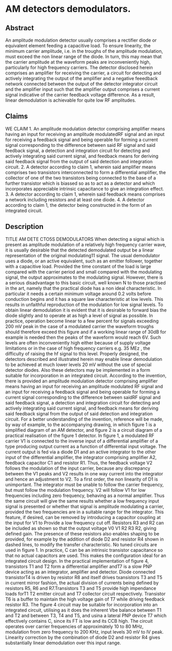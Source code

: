# AM detectors demodulators.

## Abstract
An amplitude modulation detector usually comprises a rectifier diode or equivalent element feeding a capacitive load. To ensure linearity, the minimum carrier amplitude, i.e. in the troughs of the amplitude modulation, must exceed the non linear range of the diode. In turn, this may mean that the carrier amplitude at the waveform peaks are inconveniently high, particularly for high frequency carriers. The detector disclosed herein comprises an amplifier for receiving the carrier, a circuit for detecting and actively integrating the output of the amplifier and a negative feeedback network connected between the output of the detector integrator circuit and the amplifier input such that the amplifier output comprises a current signal indicative of the carrier feedback voltage difference. As a result, linear demodulation is achievable for quite low RF amplitudes.

## Claims
WE CLAIM 1. An amplitude modulation detector comprising amplifier means having an input for receiving an amplitude modulatedRF signal and an input for receiving a feedback signal and being operable for forming a current signal corresponding to the difference between said RF signal and said feedback signal, a detection and integration circuit for detecting and actively integrating said current signal, and feedback means for deriving said feedback signal from the output of said detection and integration circuit. 2. A detector according to claim 1, wherein said amplifier means comprises two transistors interconnected to form a differential amplifier, the collector of one of the two transistors being connected to the base of a further transistor which is biassed so as to act as a detector and which incorporates appreciable intrinsic capacitance to give an integration effect. 3. A detector according to claim 1, wherein said feedback means comprises a network including resistors and at least one diode. 4. A detector according to claim 1, the detector being constructed in the form of an integrated circuit.

## Description
TITLE AM DETE CTO5S DEMODULATORS When detecting a signal which is present as amplitude modulation of a relatively high frequency carrier wave, it is usually desirable that the detected demodulated output be a linear representation of the original modulating11 signal. The usual demodulator uses a diode, or an active equivalent, such as an emitter follower, together with a capacitive load. Provided the time constant of the load is large compared with the carrier period and small compared with the modulating signal, the output approximates to the modulating signal. However, there is a serious disadvantage to this basic circuit, well known N to those practised in the art, namely that the practical diode has a non ideal characteristic. In particular it needs a certain minimum voltage around 0.2 volts before conduction begins and it has a square law characteristic at low levels. This results in unfaithful reproduction of the modulation for low signal levels. To obtain linear demodulation it is evident that it is desirable to forward bias the diode slightly and to operate at as high a level of signal as possible. In practice, operation become linear to a few percent for signals exceeding 200 mV peak in the case of a modulated carrier the waveform troughs should therefore exceed this figure and if a working linear range of 30dB for example is needed then the peaks of the waveform would reach 6V. Such levels are often inconveniently high either because of supply voltage limitations or in the case of high frequency carriers e.g. 35 MEz , the difficulty of raising the hf signal to this level. Properly designed, the detectors described and illustrated herein may enable linear demodulation to be achieved at much lower levels 20 mV without the use of special detector diodes. Also these detectors may be implemented in a form suitable for incorporation in an integrated circuit. According to the invention, there is provided an amplitude modulation detector comprising amplifier means having an input for receiving an amplitude modulated RF signal and an input for receiving a feedback signal and being operable for forming a current signal corresponding to the difference between saidRF signal and said feedback signal, a detection and integration circuit for detecting and actively integrating said current signal, and feedback means for deriving said feedback signal from the output of said detection and integration circuit. For a better understanding of the invention, reference will be made, by way of example, to the accompanying drawing, in which figure 1 is a simplified diagram of an AM detector, and figure 2 is a circuit diagram of a practical realisation of the figure 1 detector. In figure 1, a modulated RF carrier V1 is connected to the inverse input of a differential amplifier of a type producing output current as a function of differential input voltage. The current output is fed via a diode D1 and an active integrator to the other input of the differential amplifier, the integrator comprising amplifier A2, feedback capacitor C1 and resistor R1. Thus, the feedback voltage V2 follows the modulation of the input carrier, because any discrepancy between the V1 peaks and V2 results in one way current into the integrator and hence an adjustment to V2. To a first order, the non linearity of D1 is unimportant. The integrator must be unable to follow the carrier frequency, but must follow the modulation frequency. V2 will follow V1 for low frequencies including zero frequency, behaving as a normal amplifier. Thus the same circuit will give the same results whether a low frequency input signal is presented or whether that signal is amplitude modulating a carrier, provided the two frequencies are in a suitable range for the integrator. This feature, if desired, can be removed by introducing a capacitor coupling at the input for V1 to Provide a low frequency cut off. Resistors R3 and R2 can be included as shown so that the output voltage V0 V1 R2 R3 R2, giving defined gain. The presence of these resistors also enables shaping to be provided, for example by the addition of diode D2 and resistor R4 shown in dashed lines, to modify the transfer characteristic. No tuned circuits are used in figure 1. In practice, C can be an intrinsic transistor capacitance so that no actual capacitors are used. This makes the configuration ideal for an integrated circuit design. In the practical implementation of figure 4, transistors T1 and T2 form a differential amplifier andT7 is a slow PNP device acting as an integrator, amplifier and detector. Diode connected transistorT4 is driven by resistor R8 and itself drives txansistors T3 and T5 in current mirror fashion, the actual division of currents being defined by resistors R5, R6 and R7.Transistors T3 and T5 provide high impendance loads forT1 T2 emitter circuit and T7 collector circuit respectively. Transistor T6 is a buffer to maintain the high voltage gain of T7 while driving feedback resistor R3. The figure 4 circuit may be suitable for incorporation into an integrated circuit, utilising as it does the inherent Vbe balance between T1 and T2 and between T3, T4 and T5, and usina a lateral PNP device T7 which effectively contains C, since its FT is low and its CCB high. The circuit operates over carrier frequencies of approximàtely 10 to 80 MHz, modulation from zero frequency to 200 KHz, input levels 30 mV to lV peak. Linearity correction by the combination of diode D2 and resistor R4 gives substantially linear demodulation over this input range.